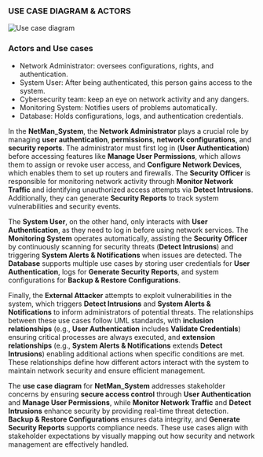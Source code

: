 ### USE CASE DIAGRAM & ACTORS
![Use case diagram](https://github.com/user-attachments/assets/28643b43-8546-4e9c-ab7c-2a3694ce3597)

### Actors and Use cases
- Network Administrator: oversees configurations, rights, and authentication.
- System User: After being authenticated, this person gains access to the system.
- Cybersecurity team: keep an eye on network activity and any dangers.
- Monitoring System: Notifies users of problems automatically.
- Database: Holds configurations, logs, and authentication credentials.

In the **NetMan_System**, the **Network Administrator** plays a crucial role by managing **user authentication**, **permissions**, **network configurations**, and **security reports**. The administrator must first log in (**User Authentication**) before accessing features like **Manage User Permissions**, which allows them to assign or revoke user access, and **Configure Network Devices**, which enables them to set up routers and firewalls. The **Security Officer** is responsible for monitoring network activity through **Monitor Network Traffic** and identifying unauthorized access attempts via **Detect Intrusions**. Additionally, they can generate **Security Reports** to track system vulnerabilities and security events.  

The **System User**, on the other hand, only interacts with **User Authentication**, as they need to log in before using network services. The **Monitoring System** operates automatically, assisting the **Security Officer** by continuously scanning for security threats (**Detect Intrusions**) and triggering **System Alerts & Notifications** when issues are detected. The **Database** supports multiple use cases by storing user credentials for **User Authentication**, logs for **Generate Security Reports**, and system configurations for **Backup & Restore Configurations**.  

Finally, the **External Attacker** attempts to exploit vulnerabilities in the system, which triggers **Detect Intrusions** and **System Alerts & Notifications** to inform administrators of potential threats. The relationships between these use cases follow UML standards, with **inclusion relationships** (e.g., **User Authentication** includes **Validate Credentials**) ensuring critical processes are always executed, and **extension relationships** (e.g., **System Alerts & Notifications** extends **Detect Intrusions**) enabling additional actions when specific conditions are met. These relationships define how different actors interact with the system to maintain network security and ensure efficient management.

The **use case diagram** for **NetMan_System** addresses stakeholder concerns by ensuring **secure access control** through **User Authentication** and **Manage User Permissions**, while **Monitor Network Traffic** and **Detect Intrusions** enhance security by providing real-time threat detection. **Backup & Restore Configurations** ensures data integrity, and **Generate Security Reports** supports compliance needs. These use cases align with stakeholder expectations by visually mapping out how security and network management are effectively handled.
